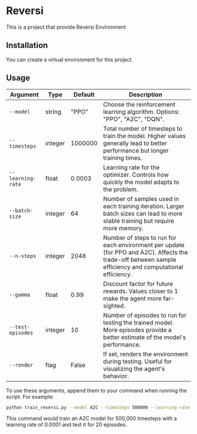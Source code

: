 # Reversi

This is a project that provide Reversi Environment

## Installation

You can create a virtual environment for this project.

## Usage

| Argument | Type | Default | Description |
|----------|------|---------|-------------|
| `--model` | string | "PPO" | Choose the reinforcement learning algorithm. Options: "PPO", "A2C", "DQN". |
| `--timesteps` | integer | 1000000 | Total number of timesteps to train the model. Higher values generally lead to better performance but longer training times. |
| `--learning-rate` | float | 0.0003 | Learning rate for the optimizer. Controls how quickly the model adapts to the problem. |
| `--batch-size` | integer | 64 | Number of samples used in each training iteration. Larger batch sizes can lead to more stable training but require more memory. |
| `--n-steps` | integer | 2048 | Number of steps to run for each environment per update (for PPO and A2C). Affects the trade-off between sample efficiency and computational efficiency. |
| `--gamma` | float | 0.99 | Discount factor for future rewards. Values closer to 1 make the agent more far-sighted. |
| `--test-episodes` | integer | 10 | Number of episodes to run for testing the trained model. More episodes provide a better estimate of the model's performance. |
| `--render` | flag | False | If set, renders the environment during testing. Useful for visualizing the agent's behavior. |

To use these arguments, append them to your command when running the script. For example:

```bash
python train_reversi.py --model A2C --timesteps 500000 --learning-rate 0.0001 --test-episodes 20
```

This command would train an A2C model for 500,000 timesteps with a learning rate of 0.0001 and test it for 20 episodes.
